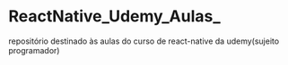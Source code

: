 # ReactNative_Udemy_Aulas_
repositório destinado às aulas do curso de react-native da udemy(sujeito programador)
